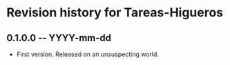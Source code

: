 # Revision history for Tareas-Higueros

## 0.1.0.0 -- YYYY-mm-dd

* First version. Released on an unsuspecting world.
